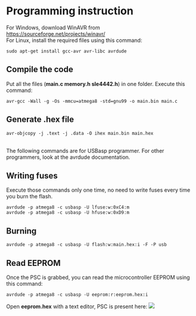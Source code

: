 # Programming instruction
For Windows, download WinAVR from https://sourceforge.net/projects/winavr/  
For Linux, install the required files using this command:
```
sudo apt-get install gcc-avr avr-libc avrdude
```

## Compile the code
Put all the files (**main.c memory.h sle4442.h**) in one folder. Execute this command:
```
avr-gcc -Wall -g -Os -mmcu=atmega8 -std=gnu99 -o main.bin main.c
```

## Generate .hex file
```
avr-objcopy -j .text -j .data -O ihex main.bin main.hex
```

<br/>The following commands are for USBasp programmer. For other programmers, look at the avrdude documentation.  

## Writing fuses
Execute those commands only one time, no need to write fuses every time you burn the flash.
```
avrdude -p atmega8 -c usbasp -U lfuse:w:0xC4:m
avrdude -p atmega8 -c usbasp -U hfuse:w:0xD9:m
```

## Burning
```
avrdude -p atmega8 -c usbasp -U flash:w:main.hex:i -F -P usb
```

## Read EEPROM
Once the PSC is grabbed, you can read the microcontroller EEPROM using this command:
```
avrdude -p atmega8 -c usbasp -U eeprom:r:eeprom.hex:i
```

Open **eeprom.hex** with a text editor, PSC is present here:
![](https://i.imgur.com/WLMl7ar.png)
